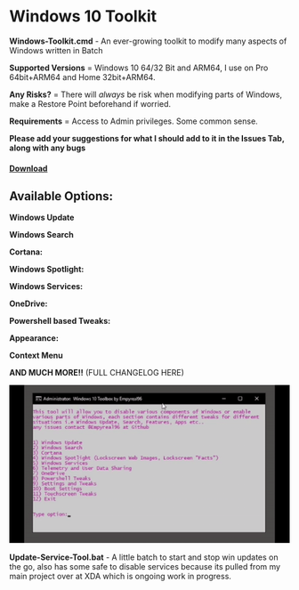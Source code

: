 # Windows 10 Toolkit

**Windows-Toolkit.cmd**  - An ever-growing toolkit to modify many aspects of Windows written in Batch

**Supported Versions** = Windows 10 64/32 Bit and ARM64, I use on Pro 64bit+ARM64 and Home 32bit+ARM64.

**Any Risks?** = There will _always_ be risk when modifying parts of Windows, make a Restore Point beforehand if worried.

**Requirements** = Access to Admin privileges. Some common sense.

**Please add your suggestions for what I should add to it in the Issues Tab, along with any bugs**

#### **[Download](https://github.com/Empyreal96/win-10-services-toolbox/raw/master/Windows-Toolkit.cmd)**

## Available Options:

**Windows Update**

**Windows Search**

**Cortana:**

**Windows Spotlight:**

**Windows Services:**

**OneDrive:**

**Powershell based Tweaks:**

**Appearance:**

**Context Menu**

**AND MUCH MORE!!** (FULL CHANGELOG HERE)

![ToolScreen](https://github.com/Empyreal96/win-10-services-toolbox/blob/master/Update%20Switch%20Screens/screen2.gif)



**Update-Service-Tool.bat** - A little batch to start and stop win updates on the go, also has some safe to disable services because its pulled from my main project over at XDA which is ongoing work in progress.